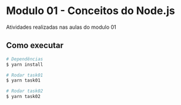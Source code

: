 
# Modulo 01 - Conceitos do Node.js

Atividades realizadas nas aulas do modulo 01

## Como executar

```bash
# Dependências
$ yarn install

# Rodar task01
$ yarn task01

# Rodar task02
$ yarn task02
```



